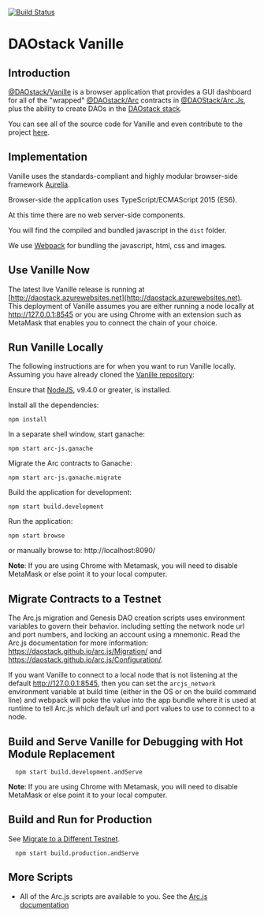 [![Build Status](https://api.travis-ci.org/daostack/vanille.svg?branch=master)](https://travis-ci.org/daostack/vanille)

# DAOstack Vanille

## Introduction

[@DAOstack/Vanille](https://github.com/daostack/vanille) is a browser application that provides a GUI dashboard for all of the "wrapped" [@DAOstack/Arc](https://github.com/daostack/arc.js) contracts in [@DAOStack/Arc.Js](https://github.com/daostack/arc.js), plus the ability to create DAOs in the [DAOstack stack](https://daostack.io).

You can see all of the source code for Vanille and even contribute to the project [here](https://github.com/daostack/vanille).

## Implementation
Vanille uses the standards-compliant and highly modular browser-side framework [Aurelia](http://aurelia.io).

Browser-side the application uses TypeScript/ECMAScript 2015 (ES6).

At this time there are no web server-side components.

You will find the compiled and bundled javascript in the `dist` folder.

We use [Webpack](https://webpack.js.org/) for bundling the javascript, html, css and images.

## Use Vanille Now

The latest live Vanille release is running at [http://daostack.azurewebsites.net](http://daostack.azurewebsites.net). This deployment of Vanille assumes you are either running a node locally at http://127.0.0.1:8545 or you are using Chrome with an extension such as MetaMask that enables you to connect the chain of your choice.

## Run Vanille Locally

The following instructions are for when you want to run Vanille locally.  Assuming you have already cloned the [Vanille repository](https://github.com/daostack/vanille):

Ensure that [NodeJS](https://nodejs.org/), v9.4.0 or greater, is installed.

Install all the dependencies:

```shell
npm install
```

In a separate shell window, start ganache:

```script
npm start arc-js.ganache
```

Migrate the Arc contracts to Ganache:

```script
npm start arc-js.ganache.migrate
```

Build the application for development:

```script
npm start build.development
```

Run the application:

```shell
npm start browse
```

or manually browse to: http://localhost:8090/

**Note**: If you are using Chrome with Metamask, you will need to disable MetaMask or else point it to your local computer.

<a name="whichChain"></a>
## Migrate Contracts to a Testnet

The Arc.js migration and Genesis DAO creation scripts uses environment variables to govern their behavior.
including setting the network node url and port numbers, and locking an account using a mnemonic.  Read the Arc.js documentation for more information:  https://daostack.github.io/arc.js/Migration/ and https://daostack.github.io/arc.js/Configuration/.

If you want Vanille to connect to a local node that is not listening at the default http://127.0.0.1:8545, then you can set the `arcjs_network` environment variable at build time (either in the OS or on the build command line) and webpack will poke the value into the app bundle where it is used at runtime to tell Arc.js which default url and port values to use to connect to a node.


## Build and Serve Vanille for Debugging with Hot Module Replacement

```shell
  npm start build.development.andServe
```

**Note**: If you are using Chrome with Metamask, you will need to disable MetaMask or else point it to your local computer.

<a name="production"></a>
## Build and Run for Production

See [Migrate to a Different Testnet](README#whichChain).

```shell
  npm start build.production.andServe
```

## More Scripts

- All of the Arc.js scripts are available to you. See the [Arc.js documentation](https://daostack.github.io/arc.js/Scripts)
